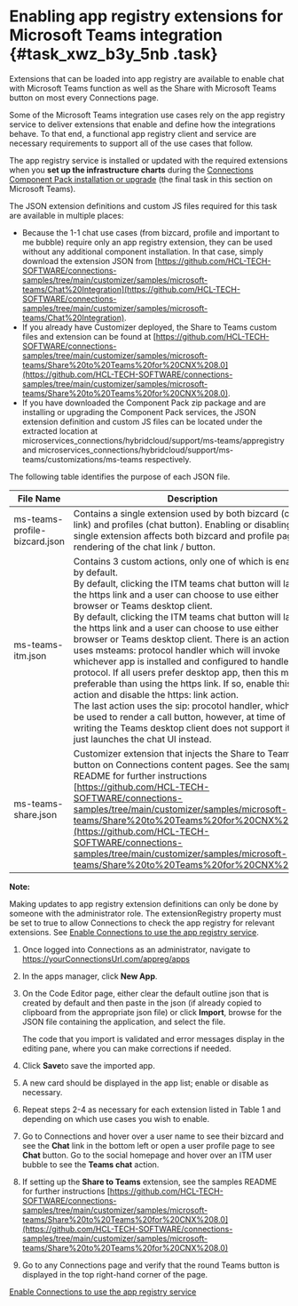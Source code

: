 # Enabling app registry extensions for Microsoft Teams integration {#task_xwz_b3y_5nb .task}

Extensions that can be loaded into app registry are available to enable chat with Microsoft Teams function as well as the Share with Microsoft Teams button on most every Connections page.

Some of the Microsoft Teams integration use cases rely on the app registry service to deliver extensions that enable and define how the integrations behave. To that end, a functional app registry client and service are necessary requirements to support all of the use cases that follow.

The app registry service is installed or updated with the required extensions when you **set up the infrastructure charts** during the [Connections Component Pack installation or upgrade](../../admin/install/cp_install_services_tasks.md) \(the final task in this section on Microsoft Teams\).

The JSON extension definitions and custom JS files required for this task are available in multiple places:

-   Because the 1-1 chat use cases \(from bizcard, profile and important to me bubble\) require only an app registry extension, they can be used without any additional component installation. In that case, simply download the extension JSON from [https://github.com/HCL-TECH-SOFTWARE/connections-samples/tree/main/customizer/samples/microsoft-teams/Chat%20Integration](https://github.com/HCL-TECH-SOFTWARE/connections-samples/tree/main/customizer/samples/microsoft-teams/Chat%20Integration).
-   If you already have Customizer deployed, the Share to Teams custom files and extension can be found at [https://github.com/HCL-TECH-SOFTWARE/connections-samples/tree/main/customizer/samples/microsoft-teams/Share%20to%20Teams%20for%20CNX%208.0](https://github.com/HCL-TECH-SOFTWARE/connections-samples/tree/main/customizer/samples/microsoft-teams/Share%20to%20Teams%20for%20CNX%208.0).
-   If you have downloaded the Component Pack zip package and are installing or upgrading the Component Pack services, the JSON extension definition and custom JS files can be located under the extracted location at microservices\_connections/hybridcloud/support/ms-teams/appregistry and microservices\_connections/hybridcloud/support/ms-teams/customizations/ms-teams respectively.

The following table identifies the purpose of each JSON file.

|File Name|Description|
|---------|-----------|
|ms-teams-profile-bizcard.json|Contains a single extension used by both bizcard \(chat link\) and profiles \(chat button\). Enabling or disabling this single extension affects both bizcard and profile page rendering of the chat link / button.|
|ms-teams-itm.json|Contains 3 custom actions, only one of which is enabled by default.<br />By default, clicking the ITM teams chat button will launch the https link and a user can choose to use either browser or Teams desktop client.<br />By default, clicking the ITM teams chat button will launch the https link and a user can choose to use either browser or Teams desktop client. There is an action that uses msteams: protocol handler which will invoke whichever app is installed and configured to handle that protocol. If all users prefer desktop app, then this may be preferable than using the https link. If so, enable this action and disable the https: link action.<br />The last action uses the sip: procotol handler, which can be used to render a call button, however, at time of writing the Teams desktop client does not support it and just launches the chat UI instead.|
|ms-teams-share.json|Customizer extension that injects the Share to Teams button on Connections content pages. See the samples README for further instructions [https://github.com/HCL-TECH-SOFTWARE/connections-samples/tree/main/customizer/samples/microsoft-teams/Share%20to%20Teams%20for%20CNX%208.0](https://github.com/HCL-TECH-SOFTWARE/connections-samples/tree/main/customizer/samples/microsoft-teams/Share%20to%20Teams%20for%20CNX%208.0)

**Note:**

Making updates to app registry extension definitions can only be done by someone with the administrator role. The extensionRegistry property must be set to true to allow Connections to check the app registry for relevant extensions. See [Enable Connections to use the app registry service](t_ms_teams_enable_reg_ext.md).

1.  Once logged into Connections as an administrator, navigate to https://yourConnectionsUrl.com/appreg/apps

2.  In the apps manager, click **New App**.

3.  On the Code Editor page, either clear the default outline json that is created by default and then paste in the json \(if already copied to clipboard from the appropriate json file\) or click **Import**, browse for the JSON file containing the application, and select the file.

    The code that you import is validated and error messages display in the editing pane, where you can make corrections if needed.

4.  Click **Save**to save the imported app.

5.  A new card should be displayed in the app list; enable or disable as necessary.

6.  Repeat steps 2-4 as necessary for each extension listed in Table 1 and depending on which use cases you wish to enable.

7.  Go to Connections and hover over a user name to see their bizcard and see the **Chat** link in the bottom left or open a user profile page to see **Chat** button. Go to the social homepage and hover over an ITM user bubble to see the **Teams chat** action.

8.  If setting up the **Share to Teams** extension, see the samples README for further instructions [https://github.com/HCL-TECH-SOFTWARE/connections-samples/tree/main/customizer/samples/microsoft-teams/Share%20to%20Teams%20for%20CNX%208.0](https://github.com/HCL-TECH-SOFTWARE/connections-samples/tree/main/customizer/samples/microsoft-teams/Share%20to%20Teams%20for%20CNX%208.0)

9.  Go to any Connections page and verify that the round Teams button is displayed in the top right-hand corner of the page.


[Enable Connections to use the app registry service](t_ms_teams_enable_conn_use_appreg.md)

